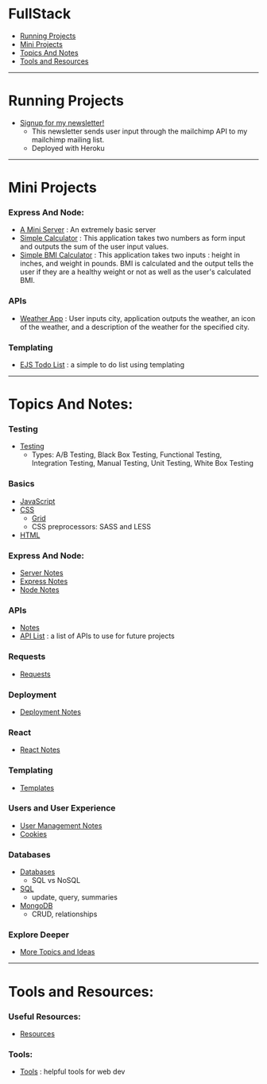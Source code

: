 # FullStack

- [Running Projects](#Running-Projects)
- [Mini Projects](#Mini-Projects)
- [Topics And Notes](#Topics-And-Notes)
- [Tools and Resources](#Tools-and-Resources)

---

# Running Projects

- [Signup for my newsletter!](https://lit-woodland-72587.herokuapp.com/)
  - This newsletter sends user input through the mailchimp API to my mailchimp mailing list.
  - Deployed with Heroku

---

# Mini Projects

### Express And Node:

- [A Mini Server](express-and-node/my-express-server) : An extremely basic server
- [Simple Calculator](express-and-node/my-calculator) : This application
  takes two numbers as form input and outputs the sum of the user input values.
- [Simple BMI Calculator](express-and-node/bmi-calculator) : This application
  takes two inputs : height in inches, and weight in pounds. BMI is calculated
  and the output tells the user if they are a healthy weight or not as well as
  the user's calculated BMI.

### APIs

- [Weather App](api/WeatherProject) : User inputs city, application outputs
  the weather, an icon of the weather, and a description of the weather for the
  specified city.

### Templating

- [EJS Todo List](templates/ejs/todolist-v1) : a simple to do list using templating

---

# Topics And Notes:

### Testing

- [Testing](testing/testing.md)
  - Types: A/B Testing, Black Box Testing, Functional Testing, Integration Testing, Manual Testing, Unit Testing, White Box Testing

### Basics

- [JavaScript](javascript/README.md)
- [CSS](css/css.md)
  - [Grid](css/grid/grid.md)
  - CSS preprocessors: SASS and LESS
- [HTML](html/html.md)

### Express And Node:

- [Server Notes](express-and-node/my-express-server/notes.md)
- [Express Notes](express-and-node/express.md)
- [Node Notes](express-and-node/node.md)

### APIs

- [Notes](api/api-notes.md)
- [API List](api/fun-api-list.md) : a list of APIs to use for future projects

### Requests

- [Requests](requests/requests.md)

### Deployment

- [Deployment Notes](deployment/deploy.md)

### React

- [React Notes](react/react.md)

### Templating

- [Templates](templates/templates.md)

### Users and User Experience

- [User Management Notes](user-management/user-management.md)
- [Cookies](cookies/cookies.md)

### Databases

- [Databases](databases/databases.md)
  - SQL vs NoSQL
- [SQL](databases/sql/sql.md)
  - update, query, summaries
- [MongoDB](databases/mongodb/mongodb.md)
  - CRUD, relationships

### Explore Deeper

- [More Topics and Ideas](more-topics.md)

---

# Tools and Resources:

### Useful Resources:

- [Resources](resources.md)

### Tools:

- [Tools](tools.md) : helpful tools for web dev

